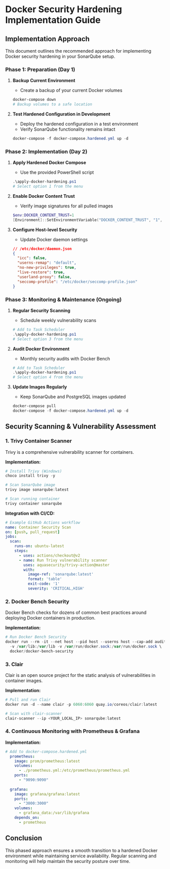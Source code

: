 # Docker Security Hardening Implementation Guide

## Implementation Approach

This document outlines the recommended approach for implementing Docker security hardening in your SonarQube setup.

### Phase 1: Preparation (Day 1)

1. **Backup Current Environment**
   - Create a backup of your current Docker volumes
   ```powershell
   docker-compose down
   # Backup volumes to a safe location
   ```

2. **Test Hardened Configuration in Development**
   - Deploy the hardened configuration in a test environment
   - Verify SonarQube functionality remains intact
   ```powershell
   docker-compose -f docker-compose.hardened.yml up -d
   ```

### Phase 2: Implementation (Day 2)

1. **Apply Hardened Docker Compose**
   - Use the provided PowerShell script
   ```powershell
   .\apply-docker-hardening.ps1
   # Select option 1 from the menu
   ```

2. **Enable Docker Content Trust**
   - Verify image signatures for all pulled images
   ```powershell
   $env:DOCKER_CONTENT_TRUST=1
   [Environment]::SetEnvironmentVariable("DOCKER_CONTENT_TRUST", "1", "Machine")
   ```

3. **Configure Host-level Security**
   - Update Docker daemon settings
   ```json
   // /etc/docker/daemon.json
   {
     "icc": false,
     "userns-remap": "default",
     "no-new-privileges": true,
     "live-restore": true,
     "userland-proxy": false,
     "seccomp-profile": "/etc/docker/seccomp-profile.json"
   }
   ```

### Phase 3: Monitoring & Maintenance (Ongoing)

1. **Regular Security Scanning**
   - Schedule weekly vulnerability scans
   ```powershell
   # Add to Task Scheduler
   .\apply-docker-hardening.ps1
   # Select option 3 from the menu
   ```

2. **Audit Docker Environment**
   - Monthly security audits with Docker Bench
   ```powershell
   # Add to Task Scheduler
   .\apply-docker-hardening.ps1
   # Select option 4 from the menu
   ```

3. **Update Images Regularly**
   - Keep SonarQube and PostgreSQL images updated
   ```powershell
   docker-compose pull
   docker-compose -f docker-compose.hardened.yml up -d
   ```

## Security Scanning & Vulnerability Assessment

### 1. Trivy Container Scanner

Trivy is a comprehensive vulnerability scanner for containers.

**Implementation:**
```powershell
# Install Trivy (Windows)
choco install trivy -y

# Scan SonarQube image
trivy image sonarqube:latest

# Scan running container
trivy container sonarqube
```

**Integration with CI/CD:**
```yaml
# Example GitHub Actions workflow
name: Container Security Scan
on: [push, pull_request]
jobs:
  scan:
    runs-on: ubuntu-latest
    steps:
      - uses: actions/checkout@v2
      - name: Run Trivy vulnerability scanner
        uses: aquasecurity/trivy-action@master
        with:
          image-ref: 'sonarqube:latest'
          format: 'table'
          exit-code: '1'
          severity: 'CRITICAL,HIGH'
```

### 2. Docker Bench Security

Docker Bench checks for dozens of common best practices around deploying Docker containers in production.

**Implementation:**
```powershell
# Run Docker Bench Security
docker run --rm -it --net host --pid host --userns host --cap-add audit_control \
  -v /var/lib:/var/lib -v /var/run/docker.sock:/var/run/docker.sock \
  docker/docker-bench-security
```

### 3. Clair

Clair is an open source project for the static analysis of vulnerabilities in container images.

**Implementation:**
```powershell
# Pull and run Clair
docker run -d --name clair -p 6060:6060 quay.io/coreos/clair:latest

# Scan with clair-scanner
clair-scanner --ip <YOUR_LOCAL_IP> sonarqube:latest
```

### 4. Continuous Monitoring with Prometheus & Grafana

**Implementation:**
```yaml
# Add to docker-compose.hardened.yml
  prometheus:
    image: prom/prometheus:latest
    volumes:
      - ./prometheus.yml:/etc/prometheus/prometheus.yml
    ports:
      - "9090:9090"
    
  grafana:
    image: grafana/grafana:latest
    ports:
      - "3000:3000"
    volumes:
      - grafana_data:/var/lib/grafana
    depends_on:
      - prometheus
```

## Conclusion

This phased approach ensures a smooth transition to a hardened Docker environment while maintaining service availability. Regular scanning and monitoring will help maintain the security posture over time.